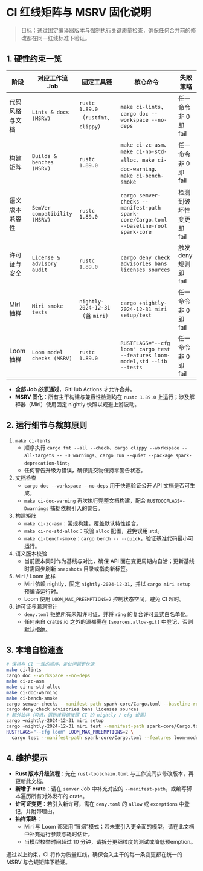 # CI 红线矩阵与 MSRV 固化说明

> 目标：通过固定编译器版本与强制执行关键质量检查，确保任何合并前的修改都在同一红线标准下验证。

## 1. 硬性约束一览

| 阶段 | 对应工作流 Job | 固定工具链 | 核心命令 | 失败策略 |
| --- | --- | --- | --- | --- |
| 代码风格与文档 | `Lints & docs (MSRV)` | `rustc 1.89.0`（`rustfmt`、`clippy`） | `make ci-lints`、`cargo doc --workspace --no-deps` | 任一命令非 0 即 fail |
| 构建矩阵 | `Builds & benches (MSRV)` | `rustc 1.89.0` | `make ci-zc-asm`、`make ci-no-std-alloc`、`make ci-doc-warning`、`make ci-bench-smoke` | 任一命令非 0 即 fail |
| 语义版本兼容性 | `SemVer compatibility (MSRV)` | `rustc 1.89.0` | `cargo semver-checks --manifest-path spark-core/Cargo.toml --baseline-root spark-core` | 检测到破坏性变更即 fail |
| 许可证与安全 | `License & advisory audit` | `rustc 1.89.0` | `cargo deny check advisories bans licenses sources` | 触发 deny 规则即 fail |
| Miri 抽样 | `Miri smoke tests` | `nightly-2024-12-31`（含 `miri`） | `cargo +nightly-2024-12-31 miri setup/test` | 任一命令非 0 即 fail |
| Loom 抽样 | `Loom model checks (MSRV)` | `rustc 1.89.0` | `RUSTFLAGS="--cfg loom" cargo test --features loom-model,std --lib --tests` | 任一命令非 0 即 fail |

- **全部 Job 必须通过**，GitHub Actions 才允许合并。
- **MSRV 固化**：所有主干构建与兼容性检测均在 `rustc 1.89.0` 上运行；涉及解释器（Miri）使用固定 nightly 快照以规避上游波动。

## 2. 运行细节与裁剪原则

1. `make ci-lints`
   - 顺序执行 `cargo fmt --all --check`、`cargo clippy --workspace --all-targets -- -D warnings`、`cargo run --quiet --package spark-deprecation-lint`。
   - 任何警告升级为错误，确保提交物保持零警告状态。
2. 文档检查
   - `cargo doc --workspace --no-deps` 用于快速验证公开 API 文档是否可生成。
   - `make ci-doc-warning` 再次执行完整文档构建，配合 `RUSTDOCFLAGS=-Dwarnings` 捕捉依赖引入的警告。
3. 构建矩阵
   - `make ci-zc-asm`：常规构建，覆盖默认特性组合。
   - `make ci-no-std-alloc`：校验 `alloc` 配置，避免误用 `std`。
   - `make ci-bench-smoke`：`cargo bench -- --quick`，验证基准代码最小可运行。
4. 语义版本校验
   - 当前版本同时作为基线与对比，确保 API 面在变更周期内自洽；更新基线时需同步刷新 `snapshots` 目录或指向新标签。
5. Miri / Loom 抽样
   - Miri 依赖 nightly，固定 `nightly-2024-12-31`，并以 `cargo miri setup` 预编译运行时。
   - Loom 使用 `LOOM_MAX_PREEMPTIONS=2` 控制状态空间，避免 CI 超时。
6. 许可证与漏洞审计
   - `deny.toml` 拒绝所有未知许可证，并将 `ring` 的复合许可显式白名单化。
   - 任何来自 crates.io 之外的源都需在 `[sources.allow-git]` 中登记，否则默认拒绝。

## 3. 本地自检速查

```bash
# 保持与 CI 一致的顺序，定位问题更快速
make ci-lints
cargo doc --workspace --no-deps
make ci-zc-asm
make ci-no-std-alloc
make ci-doc-warning
make ci-bench-smoke
cargo semver-checks --manifest-path spark-core/Cargo.toml --baseline-root spark-core
cargo deny check advisories bans licenses sources
# 额外抽样（可选，遇到差异请按照 CI 的 nightly / cfg 设置）
cargo +nightly-2024-12-31 miri setup
cargo +nightly-2024-12-31 miri test --manifest-path spark-core/Cargo.toml --features std
RUSTFLAGS="--cfg loom" LOOM_MAX_PREEMPTIONS=2 \
  cargo test --manifest-path spark-core/Cargo.toml --features loom-model,std --lib --tests
```

## 4. 维护提示

- **Rust 版本升级流程**：先在 `rust-toolchain.toml` 与工作流同步修改版本，再更新此文档。
- **新增子 crate**：请在 `semver` Job 中补充对应的 `--manifest-path`，或编写脚本遍历所有对外发布的 crate。
- **许可证变更**：若引入新许可，需在 `deny.toml` 的 `allow` 或 `exceptions` 中登记，并附带理由。
- **抽样策略**：
  - Miri 与 Loom 都采用“冒烟”模式；若未来引入更全面的模型，请在此文档中补充运行参数与耗时估计。
  - 当模型枚举时间超过 10 分钟，请拆分更细粒度的测试或降低预emption。

通过以上约束，CI 将作为质量红线，确保合入主干的每一条变更都在统一的 MSRV 与合规矩阵下验证。
